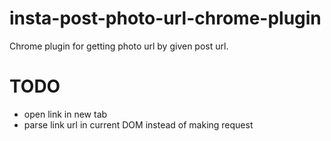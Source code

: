 # insta-post-photo-url-chrome-plugin

Chrome plugin for getting photo url by given post url.

# TODO

- open link in new tab
- parse link url in current DOM instead of making request
